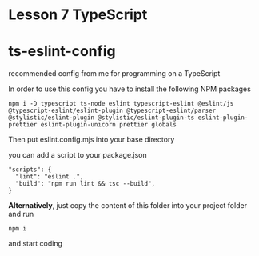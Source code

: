 # Lesson 7 TypeScript

# ts-eslint-config
recommended config from me for programming on a TypeScript

In order to use this config you have to install the following NPM packages
```
npm i -D typescript ts-node eslint typescript-eslint @eslint/js @typescript-eslint/eslint-plugin @typescript-eslint/parser @stylistic/eslint-plugin @stylistic/eslint-plugin-ts eslint-plugin-prettier eslint-plugin-unicorn prettier globals
```

Then put eslint.config.mjs into your base directory

you can add a script to your package.json
```
"scripts": {
  "lint": "eslint .",
  "build": "npm run lint && tsc --build",
}
```

**Alternatively**, just copy the content of this folder into your project folder and run
```
npm i
```

and start coding
